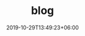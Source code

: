 ---
title: "blog"
date: 2019-10-29T13:49:23+06:00
draft: false

# meta description
description: "this is meta description"

# type
type : "blog"
---